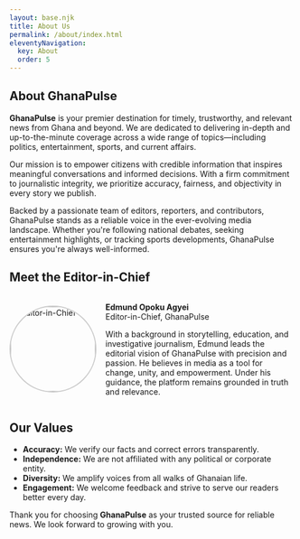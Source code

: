 ```yaml
---
layout: base.njk
title: About Us
permalink: /about/index.html
eleventyNavigation:
  key: About
  order: 5
---
```


<article class="post-detail-page">
  <h1>About GhanaPulse</h1>

  <p><strong>GhanaPulse</strong> is your premier destination for timely, trustworthy, and relevant news from Ghana and beyond. We are dedicated to delivering in-depth and up-to-the-minute coverage across a wide range of topics—including politics, entertainment, sports, and current affairs.</p>

  <p>Our mission is to empower citizens with credible information that inspires meaningful conversations and informed decisions. With a firm commitment to journalistic integrity, we prioritize accuracy, fairness, and objectivity in every story we publish.</p>

  <p>Backed by a passionate team of editors, reporters, and contributors, GhanaPulse stands as a reliable voice in the ever-evolving media landscape. Whether you're following national debates, seeking entertainment highlights, or tracking sports developments, GhanaPulse ensures you're always well-informed.</p>

  <h2>Meet the Editor-in-Chief</h2>
  <div class="editor-profile" style="display: flex; align-items: center; gap: 1rem; margin-top: 1rem;">
    <img src="/assets/images/editor.jpg" alt="Editor-in-Chief" style="width: 150px; height: 150px; object-fit: cover; border-radius: 100px; border: 2px solid #ccc;">
    <div>
      <p><strong>Edmund Opoku Agyei</strong><br>
      Editor-in-Chief, GhanaPulse</p>
      <p>With a background in storytelling, education, and investigative journalism, Edmund leads the editorial vision of GhanaPulse with precision and passion. He believes in media as a tool for change, unity, and empowerment. Under his guidance, the platform remains grounded in truth and relevance.</p>
    </div>
  </div>

  <h2>Our Values</h2>
  <ul>
    <li><strong>Accuracy:</strong> We verify our facts and correct errors transparently.</li>
    <li><strong>Independence:</strong> We are not affiliated with any political or corporate entity.</li>
    <li><strong>Diversity:</strong> We amplify voices from all walks of Ghanaian life.</li>
    <li><strong>Engagement:</strong> We welcome feedback and strive to serve our readers better every day.</li>
  </ul>

  <p>Thank you for choosing <strong>GhanaPulse</strong> as your trusted source for reliable news. We look forward to growing with you.</p>
</article>

